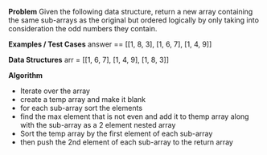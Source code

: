 **Problem**
Given the following data structure, return a new array containing the same sub-arrays as the original 
but ordered logically by only taking into consideration the odd numbers they contain.


**Examples / Test Cases**
answer == [[1, 8, 3], [1, 6, 7], [1, 4, 9]]


**Data Structures**
arr = [[1, 6, 7], [1, 4, 9], [1, 8, 3]]


**Algorithm**
- Iterate over the array
- create a temp array and make it blank
- for each sub-array sort the elements
- find the max element that is not even and add it to themp array along with the sub-array as a 2 element nested array
- Sort the temp array by the first element of each sub-array
- then push the 2nd element of each sub-array to the return array